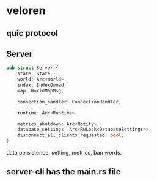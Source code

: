 # veloren

## quic protocol

## Server

``` rust
pub struct Server {
    state: State,
    world: Arc<World>,
    index: IndexOwned,
    map: WorldMapMsg,

    connection_handler: ConnectionHandler,

    runtime: Arc<Runtime>,

    metrics_shutdown: Arc<Notify>,
    database_settings: Arc<RwLock<DatabaseSettings>>,
    disconnect_all_clients_requested: bool,
}
```
data  persistence, setting, metrics, ban words.


## server-cli has the main.rs file
